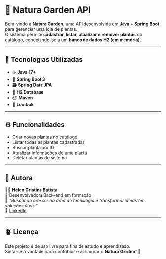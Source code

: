 # 🌿 Natura Garden API

Bem-vindo à **Natura Garden**, uma API desenvolvida em **Java + Spring Boot** para gerenciar uma loja de plantas.  
O sistema permite **cadastrar, listar, atualizar e remover plantas** do catálogo, conectando-se a um **banco de dados H2 (em memória)**.

---

## 🧱 Tecnologias Utilizadas

- ☕ **Java 17+**
- 🚀 **Spring Boot 3**
- 🗃️ **Spring Data JPA**
- 💾 **H2 Database**
- 📦 **Maven**
- 🧩 **Lombok**

---

## ⚙️ Funcionalidades

- Criar novas plantas no catálogo  
- Listar todas as plantas cadastradas  
- Buscar planta por ID  
- Atualizar informações de uma planta  
- Deletar plantas do sistema  

---

## 💚 Autora

👩‍💻 **Helen Cristina Batista**  
🌱 Desenvolvedora Back-end em formação  
💬 *"Buscando crescer na área de tecnologia e transformar ideias em soluções úteis."*  
🔗 [LinkedIn](https://www.linkedin.com/in/hcbatista)

---

## 🪴 Licença

Este projeto é de uso livre para fins de estudo e aprendizado.  
Sinta-se à vontade para contribuir e aprimorar o **Natura Garden!** 🌼

